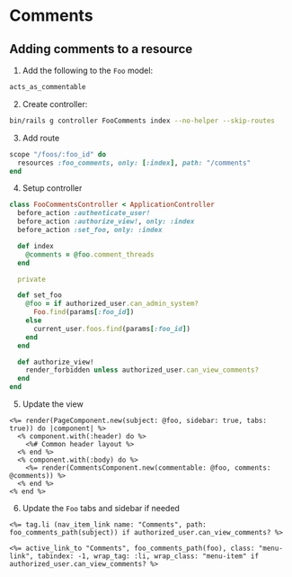 # Comments

## Adding comments to a resource

1. Add the following to the `Foo` model:

```ruby
acts_as_commentable
```

2. Create controller:

```sh
bin/rails g controller FooComments index --no-helper --skip-routes
```

3. Add route

```ruby
scope "/foos/:foo_id" do
  resources :foo_comments, only: [:index], path: "/comments"
end
```

4. Setup controller

```ruby
class FooCommentsController < ApplicationController
  before_action :authenticate_user!
  before_action :authorize_view!, only: :index
  before_action :set_foo, only: :index

  def index
    @comments = @foo.comment_threads
  end

  private

  def set_foo
    @foo = if authorized_user.can_admin_system?
      Foo.find(params[:foo_id])
    else
      current_user.foos.find(params[:foo_id])
    end
  end

  def authorize_view!
    render_forbidden unless authorized_user.can_view_comments?
  end
end
```

5. Update the view

```erb
<%= render(PageComponent.new(subject: @foo, sidebar: true, tabs: true)) do |component| %>
  <% component.with(:header) do %>
    <%# Common header layout %>
  <% end %>
  <% component.with(:body) do %>
    <%= render(CommentsComponent.new(commentable: @foo, comments: @comments)) %>
  <% end %>
<% end %>
```

6. Update the `Foo` tabs and sidebar if needed

```erb
<%= tag.li (nav_item_link name: "Comments", path: foo_comments_path(subject)) if authorized_user.can_view_comments? %>
```

```erb
<%= active_link_to "Comments", foo_comments_path(foo), class: "menu-link", tabindex: -1, wrap_tag: :li, wrap_class: "menu-item" if authorized_user.can_view_comments? %>
```
